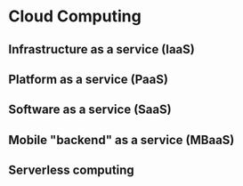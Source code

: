 # Cloud Computing

## Infrastructure as a service (IaaS)
## Platform as a service (PaaS)
## Software as a service (SaaS)
## Mobile "backend" as a service (MBaaS)
## Serverless computing

